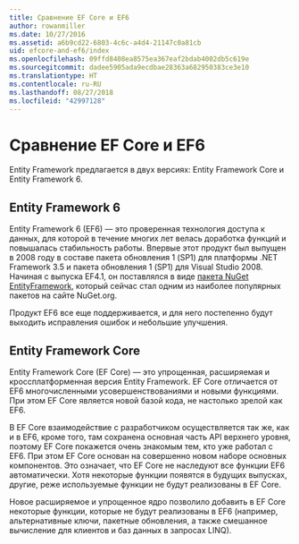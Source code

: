 ```yaml
---
title: Сравнение EF Core и EF6
author: rowanmiller
ms.date: 10/27/2016
ms.assetid: a6b9cd22-6803-4c6c-a4d4-21147c0a81cb
uid: efcore-and-ef6/index
ms.openlocfilehash: 09ffd8408ea8575ea367eaf2bdab4002db5c619e
ms.sourcegitcommit: dadee5905ada9ecdbae28363a682950383ce3e10
ms.translationtype: HT
ms.contentlocale: ru-RU
ms.lasthandoff: 08/27/2018
ms.locfileid: "42997128"
---
```

# <a name="compare-ef-core--ef6"></a>Сравнение EF Core и EF6

Entity Framework предлагается в двух версиях: Entity Framework Core и Entity Framework 6.

## <a name="entity-framework-6"></a>Entity Framework 6

Entity Framework 6 (EF6) — это проверенная технология доступа к данных, для которой в течение многих лет велась доработка функций и повышалась стабильность работы. Впервые этот продукт был выпущен в 2008 году в составе пакета обновления 1 (SP1) для платформы .NET Framework 3.5 и пакета обновления 1 (SP1) для Visual Studio 2008. Начиная с выпуска EF4.1, он поставлялся в виде [пакета NuGet EntityFramework](https://www.nuget.org/packages/EntityFramework/), который сейчас стал одним из наиболее популярных пакетов на сайте NuGet.org.

Продукт EF6 все еще поддерживается, и для него постепенно будут выходить исправления ошибок и небольшие улучшения.

## <a name="entity-framework-core"></a>Entity Framework Core

Entity Framework Core (EF Core) — это упрощенная, расширяемая и кроссплатформенная версия Entity Framework. EF Core отличается от EF6 многочисленными усовершенствованиями и новыми функциями. При этом EF Core является новой базой кода, не настолько зрелой как EF6.

В EF Core взаимодействие с разработчиком осуществляется так же, как и в EF6, кроме того, там сохранена основная часть API верхнего уровня, поэтому EF Core покажется очень знакомым тем, кто уже работал с EF6. При этом EF Core основан на совершенно новом наборе основных компонентов. Это означает, что EF Core не наследуют все функции EF6 автоматически. Хотя некоторые функции появятся в будущих выпусках, другие, реже используемые функции не будут реализованы в EF Core.

Новое расширяемое и упрощенное ядро позволило добавить в EF Core некоторые функции, которые не будут реализованы в EF6 (например, альтернативные ключи, пакетные обновления, а также смешанное вычисление для клиентов и баз данных в запросах LINQ).
